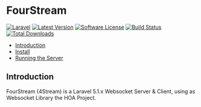 # FourStream

[![Laravel](https://img.shields.io/badge/Laravel-~5.1-orange.svg?style=flat-square)](http://laravel.com)
[![Latest Version](https://img.shields.io/badge/Version-~0.1-green.svg?style=flat-square)](https://github.com/ynievesdotnet/fourstream/releases)
[![Software License](https://img.shields.io/badge/license-MIT-brightgreen.svg?style=flat-square)](docs/license.md)
[![Build Status](https://img.shields.io/travis/ynievesdotnet/fourstream/master.svg?style=flat-square)](https://travis-ci.org/ynievesdotnet/fourstream)
[![Total Downloads](https://img.shields.io/packagist/dt/ynievesdotnet/fourstream.svg?style=flat-square)](https://packagist.org/packages/ynievesdotnet/fourstream)

- [Introduction](#introduction)
- [Install](docs/Install.md)
- [Running the Server](docs/Running.md)

<a name="introduction"></a>
## Introduction
FourStream (4Stream) is a Laravel 5.1.x Websocket Server & Client, using as Websocket Library the HOA Project.
